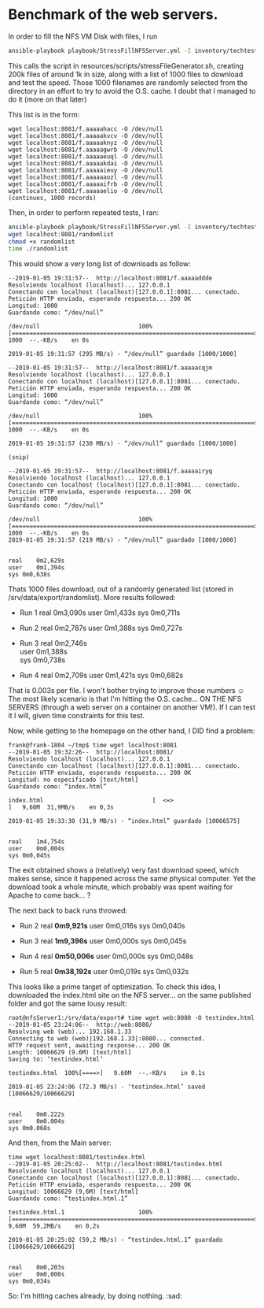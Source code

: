 # Benchmark of the web servers.

In order to fill the NFS VM Disk with files, I run 

```bash
ansible-playbook playbook/StressFillNFSServer.yml -I inventory/techtest/hostsDev.yml
```

This calls the script in resources/scripts/stressFileGenerator.sh, creating 200k files of around 1k in size, along with a list of 1000 files to download and test the speed. Those 1000 filenames are randomly selected from the directory in an effort to try to avoid the O.S. cache. I doubt that I managed to do it (more on that later)

This list is in the form: 

```
wget localhost:8081/f.aaaaahacc -O /dev/null
wget localhost:8081/f.aaaaakvcv -O /dev/null
wget localhost:8081/f.aaaaaknyz -O /dev/null
wget localhost:8081/f.aaaaagwrb -O /dev/null
wget localhost:8081/f.aaaaaeuql -O /dev/null
wget localhost:8081/f.aaaaakdai -O /dev/null
wget localhost:8081/f.aaaaaieuy -O /dev/null
wget localhost:8081/f.aaaaaaozl -O /dev/null
wget localhost:8081/f.aaaaaifrb -O /dev/null
wget localhost:8081/f.aaaaaelio -O /dev/null
(continues, 1000 records)
```

Then, in order to perform repeated tests, I ran:

```bash
ansible-playbook playbook/StressFillNFSServer.yml -I inventory/techtest/hostsDev.yml
wget localhost:8081/randomlist
chmod +x randomlist
time ./randomlist
```

This would show a very long list of downloads as follow:

```
--2019-01-05 19:31:57--  http://localhost:8081/f.aaaaaddde
Resolviendo localhost (localhost)... 127.0.0.1
Conectando con localhost (localhost)[127.0.0.1]:8081... conectado.
Petición HTTP enviada, esperando respuesta... 200 OK
Longitud: 1000
Guardando como: “/dev/null”

/dev/null                            100%[=====================================================================>]    1000  --.-KB/s    en 0s      

2019-01-05 19:31:57 (295 MB/s) - “/dev/null” guardado [1000/1000]

--2019-01-05 19:31:57--  http://localhost:8081/f.aaaaacqjm
Resolviendo localhost (localhost)... 127.0.0.1
Conectando con localhost (localhost)[127.0.0.1]:8081... conectado.
Petición HTTP enviada, esperando respuesta... 200 OK
Longitud: 1000
Guardando como: “/dev/null”

/dev/null                            100%[=====================================================================>]    1000  --.-KB/s    en 0s      

2019-01-05 19:31:57 (230 MB/s) - “/dev/null” guardado [1000/1000]

(snip)

--2019-01-05 19:31:57--  http://localhost:8081/f.aaaaairyq
Resolviendo localhost (localhost)... 127.0.0.1
Conectando con localhost (localhost)[127.0.0.1]:8081... conectado.
Petición HTTP enviada, esperando respuesta... 200 OK
Longitud: 1000
Guardando como: “/dev/null”

/dev/null                            100%[=====================================================================>]    1000  --.-KB/s    en 0s      
2019-01-05 19:31:57 (219 MB/s) - “/dev/null” guardado [1000/1000]


real	0m2,629s
user	0m1,394s
sys	0m0,638s
```

Thats 1000 files download, out of a randomly generated list (stored in /srv/data/export/randomlist). More results followed:

* Run 1
real	0m3,090s
user	0m1,433s
sys	0m0,711s


* Run 2
real	0m2,787s
user	0m1,388s
sys	0m0,727s

* Run 3
real	0m2,746s	
user	0m1,388s	
sys	0m0,738s	

* Run 4
real	0m2,709s
user	0m1,421s
sys	0m0,682s

That is 0.003s per file. I won't bother trying to improve those numbers :relaxed:
The most likely scenario is that I'm hitting the O.S. cache... ON THE NFS SERVERS (through a web server on a container on another VM!). If I can test it I will, given time constraints for this test.

Now, while getting to the homepage on the other hand, I DID find a problem:

```
frank@frank-1804 ~/tmp$ time wget localhost:8081
--2019-01-05 19:32:26--  http://localhost:8081/
Resolviendo localhost (localhost)... 127.0.0.1
Conectando con localhost (localhost)[127.0.0.1]:8081... conectado.
Petición HTTP enviada, esperando respuesta... 200 OK
Longitud: no especificado [text/html]
Guardando como: “index.html”

index.html                               [  <=>                                                                 ]   9,60M  31,9MB/s    en 0,3s    

2019-01-05 19:33:30 (31,9 MB/s) - “index.html” guardado [10066575]


real	1m4,754s
user	0m0,004s
sys	0m0,045s
```

The exit obtained shows a (relatively) very fast download speed, which makes sense, since it happened across the same physical computer.
Yet the download took a whole minute, which probably was spent waiting for Apache to come back... ?

The next back to back runs throwed:

* Run 2
real	**0m9,921s**
user	0m0,016s
sys	0m0,040s

* Run 3
real	**1m9,396s**
user	0m0,000s
sys	0m0,045s

* Run 4
real	**0m50,006s**
user	0m0,000s
sys	0m0,048s

* Run 5
real	**0m38,192s**
user	0m0,019s
sys	0m0,032s

This looks like a prime target of optimization.
To check this idea, I downloaded the index.html site on the NFS server... on the same published folder and got the same lousy result:

```
root@nfsServer1:/srv/data/export# time wget web:8080 -O testindex.html
--2019-01-05 23:24:06--  http://web:8080/
Resolving web (web)... 192.168.1.33
Connecting to web (web)|192.168.1.33|:8080... connected.
HTTP request sent, awaiting response... 200 OK
Length: 10066629 (9.6M) [text/html]
Saving to: ‘testindex.html’

testindex.html  100%[====>]   9.60M  --.-KB/s    in 0.1s    

2019-01-05 23:24:06 (72.3 MB/s) - ‘testindex.html’ saved [10066629/10066629]


real	0m0.222s
user	0m0.004s
sys	0m0.068s

```

And then, from the Main server:

```
time wget localhost:8081/testindex.html
--2019-01-05 20:25:02--  http://localhost:8081/testindex.html
Resolviendo localhost (localhost)... 127.0.0.1
Conectando con localhost (localhost)[127.0.0.1]:8081... conectado.
Petición HTTP enviada, esperando respuesta... 200 OK
Longitud: 10066629 (9,6M) [text/html]
Guardando como: “testindex.html.1”

testindex.html.1                     100%[=====================================================================>]   9,60M  59,2MB/s    en 0,2s    

2019-01-05 20:25:02 (59,2 MB/s) - “testindex.html.1” guardado [10066629/10066629]


real	0m0,203s
user	0m0,000s
sys	0m0,034s
```

So: I'm hitting caches already, by doing nothing. :sad: